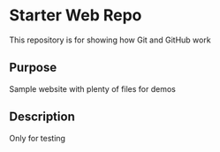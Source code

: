 # Starter Web Repo

This repository is for showing how Git and GitHub work

## Purpose

Sample website with plenty of files for demos

## Description

Only for testing

